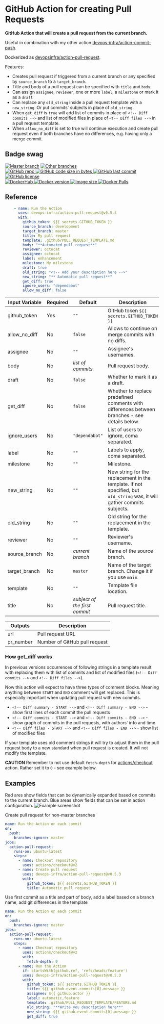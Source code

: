 # GitHub Action for creating Pull Requests

**GitHub Action that will create a pull request from the current branch.**

Useful in combination with my other action [devops-infra/action-commit-push](https://github.com/devops-infra/action-commit-push).

Dockerized as [devopsinfra/action-pull-request](https://hub.docker.com/repository/docker/devopsinfra/action-pull-request).

Features:
* Creates pull request if triggered from a current branch or any specified by `source_branch` to a `target_branch`.
* Title and body of a pull request can be specified with `title` and `body`.
* Can assign `assignee`, `reviewer`, one or more `label`, a `milestone` or mark it as a `draft`
* Can replace any `old_string` inside a pull request template with a `new_string`. Or put commits' subjects in place of `old_string`.
* When `get_diff` is `true` will add list of commits in place of `<!-- Diff commits -->` and list of modified files in place of `<!-- Diff files -->` in a pull request template.
* When `allow_no_diff` is set to true will continue execution and create pull request even if both branches have no differences, e.g. having only a merge commit.

## Badge swag
[![Master branch](https://github.com/devops-infra/action-pull-request/workflows/Master%20branch/badge.svg)](https://github.com/devops-infra/action-pull-request/actions?query=workflow%3A%22Master+branch%22)
[![Other branches](https://github.com/devops-infra/action-pull-request/workflows/Other%20branches/badge.svg)](https://github.com/devops-infra/action-pull-request/actions?query=workflow%3A%22Other+branches%22)
<br>
[
![GitHub repo](https://img.shields.io/badge/GitHub-devops--infra%2Faction--pull--request-blueviolet.svg?style=plastic&logo=github)
![GitHub code size in bytes](https://img.shields.io/github/languages/code-size/devops-infra/action-pull-request?color=blueviolet&label=Code%20size&style=plastic&logo=github)
![GitHub last commit](https://img.shields.io/github/last-commit/devops-infra/action-pull-request?color=blueviolet&logo=github&style=plastic&label=Last%20commit)
![GitHub license](https://img.shields.io/github/license/devops-infra/action-pull-request?color=blueviolet&logo=github&style=plastic&label=License)
](https://github.com/devops-infra/action-pull-request "shields.io")
<br>
[
![DockerHub](https://img.shields.io/badge/DockerHub-devopsinfra%2Faction--pull--request-blue.svg?style=plastic&logo=docker)
![Docker version](https://img.shields.io/docker/v/devopsinfra/action-pull-request?color=blue&label=Version&logo=docker&style=plastic)
![Image size](https://img.shields.io/docker/image-size/devopsinfra/action-pull-request/latest?label=Image%20size&style=plastic&logo=docker)
![Docker Pulls](https://img.shields.io/docker/pulls/devopsinfra/action-pull-request?color=blue&label=Pulls&logo=docker&style=plastic)
](https://hub.docker.com/r/devopsinfra/action-pull-request "shields.io")


## Reference

```yaml
    - name: Run the Action
      uses: devops-infra/action-pull-request@v0.5.3
      with:
        github_token: ${{ secrets.GITHUB_TOKEN }}
        source_branch: development
        target_branch: master
        title: My pull request
        template: .github/PULL_REQUEST_TEMPLATE.md
        body: "**Automated pull request**"
        reviewer: octocat
        assignee: octocat
        label: enhancement
        milestone: My milestone
        draft: true
        old_string: "<!-- Add your description here -->"
        new_string: "** Automatic pull request**"
        get_diff: true
        ignore_users: "dependabot"
        allow_no_diff: false
```


| Input Variable | Required | Default                       | Description                                                                                                              |
| -------------- | -------- | ----------------------------- | ------------------------------------------------------------------------------------------------------------------------ |
| github_token   | Yes      | `""`                          | GitHub token `${{ secrets.GITHUB_TOKEN }}`                                                                               |
| allow_no_diff  | No       | `false`                       | Allows to continue on merge commits with no diffs.                                                                       |
| assignee       | No       | `""`                          | Assignee's usernames.                                                                                                    |
| body           | No       | *list of commits*             | Pull request body.                                                                                                       |
| draft          | No       | `false`                       | Whether to mark it as a draft.                                                                                           |
| get_diff       | No       | `false`                       | Whether to replace predefined comments with differences between branches - see details below.                            |
| ignore_users   | No       | `"dependabot"`                | List of users to ignore, coma separated.                                                                                 |
| label          | No       | `""`                          | Labels to apply, coma separated.                                                                                         |
| milestone      | No       | `""`                          | Milestone.                                                                                                               |
| new_string     | No       | `""`                          | New string for the replacement in the template. If not specified, but `old_string` was, it will gather commits subjects. |
| old_string     | No       | `""`                          | Old string for the replacement in the template.                                                                          |
| reviewer       | No       | `""`                          | Reviewer's username.                                                                                                     |
| source_branch  | No       | *current branch*              | Name of the source branch.                                                                                               |
| target_branch  | No       | `master`                      | Name of the target branch. Change it if you use `main`.                                                                  |
| template       | No       | `""`                          | Template file location.                                                                                                  |
| title          | No       | *subject of the first commit* | Pull request title.                                                                                                      |


| Outputs   | Description                   |
| --------- | ----------------------------- |
| url       | Pull request URL              |
| pr_number | Number of GitHub pull request |


### How get_diff works
In previous versions occurrences of following strings in a template result with replacing them with list of commits and list of modified files (`<!-- Diff commits -->` and `<!-- Diff files -->`).

Now this action will expect to have three types of comment blocks. Meaning anything between `START` and `END` comment will get replaced. This is especially important when updating pull request with new commits.

* `<!-- Diff summary - START -->` and `<!-- Diff summary - END -->` - show first lines of each commit the pull requests
* `<!-- Diff commits - START -->` and `<!-- Diff commits - END -->` - show graph of commits in the pull requests, with authors' info and time
* `<!-- Diff files - START -->` and `<!-- Diff files - END -->` - show list of modified files

If your template uses old comment strings it will try to adjust them in the pull request body to a new standard when pull request is created. It will not modify the template.

**CAUTION**
Remember to not use default `fetch-depth` for [actions/checkout](https://github.com/actions/checkout) action. Rather set it to `0` - see example below.


## Examples

Red ares show fields that can be dynamically expanded based on commits to the current branch.
Blue areas show fields that can be set in action configuration.
![Example screenshot](https://github.com/devops-infra/action-pull-request/raw/master/action-pull-request.png)


Create pull request for non-master branches
```yaml
name: Run the Action on each commit
on:
  push:
    branches-ignore: master
jobs:
  action-pull-request:
    runs-on: ubuntu-latest
    steps:
      - name: Checkout repository
        uses: actions/checkout@v2
      - name: Create pull request
        uses: devops-infra/action-pull-request@v0.5.3
        with:
          github_token: ${{ secrets.GITHUB_TOKEN }}
          title: Automatic pull request
```

Use first commit as a title and part of body, add a label based on a branch name, add git differences in the template
```yaml
name: Run the Action on each commit
on:
  push:
    branches-ignore: master
jobs:
  action-pull-request:
    runs-on: ubuntu-latest
    steps:
      - name: Checkout repository
        uses: actions/checkout@v2
        with:
          fetch-depth: 0
      - name: Run the Action
        if: startsWith(github.ref, 'refs/heads/feature')
        uses: devops-infra/action-pull-request@v0.5.3
        with:
          github_token: ${{ secrets.GITHUB_TOKEN }}
          title: ${{ github.event.commits[0].message }}
          assignee: ${{ github.actor }}
          label: automatic,feature
          template: .github/PULL_REQUEST_TEMPLATE/FEATURE.md
          old_string: "**Write you description here**"
          new_string: ${{ github.event.commits[0].message }}
          get_diff: true
```
